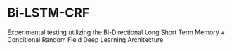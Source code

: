 # Bi-LSTM-CRF
Experimental testing utilizing the Bi-Directional Long Short Term Memory + Conditional Random Field Deep Learning Architecture
